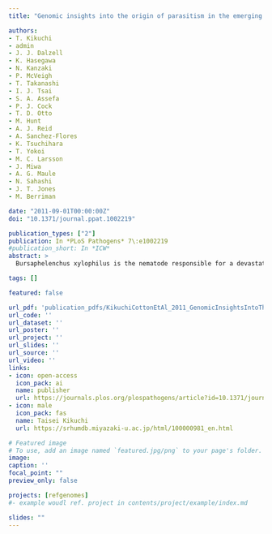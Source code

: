 ```yaml
---
title: "Genomic insights into the origin of parasitism in the emerging plant pathogen Bursaphelenchus xylophilus"

authors:
- T. Kikuchi
- admin
- J. J. Dalzell
- K. Hasegawa
- N. Kanzaki
- P. McVeigh
- T. Takanashi
- I. J. Tsai
- S. A. Assefa
- P. J. Cock
- T. D. Otto
- M. Hunt
- A. J. Reid
- A. Sanchez-Flores
- K. Tsuchihara
- T. Yokoi
- M. C. Larsson
- J. Miwa
- A. G. Maule
- N. Sahashi
- J. T. Jones
- M. Berriman

date: "2011-09-01T00:00:00Z"
doi: "10.1371/journal.ppat.1002219"

publication_types: ["2"]
publication: In *PLoS Pathogens* 7\:e1002219
#publication_short: In *ICW*
abstract: >
  Bursaphelenchus xylophilus is the nematode responsible for a devastating epidemic of pine wilt disease in Asia and Europe, and represents a recent, independent origin of plant parasitism in nematodes, ecologically and taxonomically distinct from other nematodes for which genomic data is available. As well as being an important pathogen, the B. xylophilus genome thus provides a unique opportunity to study the evolution and mechanism of plant parasitism. Here, we present a high-quality draft genome sequence from an inbred line of B. xylophilus, and use this to investigate the biological basis of its complex ecology which combines fungal feeding, plant parasitic and insect-associated stages. We focus particularly on putative parasitism genes as well as those linked to other key biological processes and demonstrate that B. xylophilus is well endowed with RNA interference effectors, peptidergic neurotransmitters (including the first description of ins genes in a parasite) stress response and developmental genes and has a contracted set of chemosensory receptors. B. xylophilus has the largest number of digestive proteases known for any nematode and displays expanded families of lysosome pathway genes, ABC transporters and cytochrome P450 pathway genes. This expansion in digestive and detoxification proteins may reflect the unusual diversity in foods it exploits and environments it encounters during its life cycle. In addition, B. xylophilus possesses a unique complement of plant cell wall modifying proteins acquired by horizontal gene transfer, underscoring the impact of this process on the evolution of plant parasitism by nematodes. Together with the lack of proteins homologous to effectors from other plant parasitic nematodes, this confirms the distinctive molecular basis of plant parasitism in the Bursaphelenchus lineage. The genome sequence of B. xylophilus adds to the diversity of genomic data for nematodes, and will be an important resource in understanding the biology of this unusual parasite.

tags: []

featured: false

url_pdf: 'publication_pdfs/KikuchiCottonEtAl_2011_GenomicInsightsIntoTheOriginOfParasitismInTheEmergingPlantPathogenBuraphelenchusXylophilus_PLoSPathogens.pdf'
url_code: ''
url_dataset: ''
url_poster: ''
url_project: ''
url_slides: ''
url_source: ''
url_video: ''
links:
- icon: open-access
  icon_pack: ai
  name: publisher
  url: https://journals.plos.org/plospathogens/article?id=10.1371/journal.ppat.1002219
- icon: male
  icon_pack: fas
  name: Taisei Kikuchi
  url: https://srhumdb.miyazaki-u.ac.jp/html/100000981_en.html

# Featured image
# To use, add an image named `featured.jpg/png` to your page's folder.
image:
caption: ''
focal_point: ""
preview_only: false

projects: [refgenomes]
#- example woudl ref. project in contents/project/example/index.md

slides: ""
---
```

